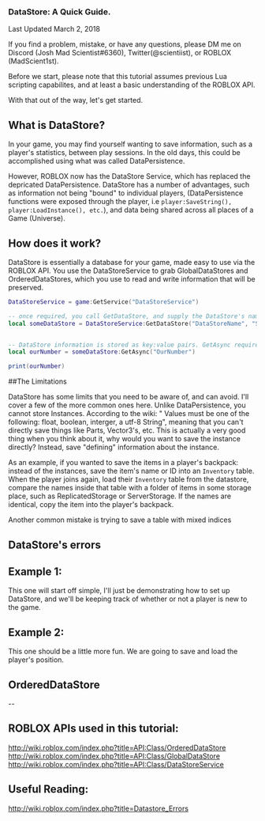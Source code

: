 ### DataStore: A Quick Guide.

Last Updated March 2, 2018

If you find a problem, mistake, or have any questions, please DM me on Discord (Josh Mad Scientist#6360), Twitter(@scientiist), or ROBLOX (MadScient1st).


Before we start, please note that this tutorial assumes previous Lua scripting capabilites, and at least a basic understanding of the ROBLOX API.

With that out of the way, let's get started.

## What is DataStore?

In your game, you may find yourself wanting to save information, such as a player's statistics, between play sessions. In the old days, this could be accomplished using what was called DataPersistence. 

However, ROBLOX now has the DataStore Service, which has replaced the depricated DataPersistence. DataStore has a number of advantages, such as information not being "bound" to individual players, (DataPersistence functions were exposed through the player, i.e `player:SaveString(), player:LoadInstance(), etc.`), and data being shared across all places of a Game (Universe).

## How does it work?

DataStore is essentially a database for your game, made easy to use via the ROBLOX API. You use the DataStoreService to grab GlobalDataStores and OrderedDataStores, which you use to read and write information that will be preserved. 

```lua
DataStoreService = game:GetService("DataStoreService")

-- once required, you call GetDataStore, and supply the DataStore's name, as well as the scope as arguments.
local someDataStore = DataStoreService:GetDataStore("DataStoreName", "ScopeOfThisDataStore")


-- DataStore information is stored as key:value pairs. GetAsync requires the key string, and will return the value. If this is not already set, it will return nil.
local ourNumber = someDataStore:GetAsync("OurNumber")

print(ourNumber)
```

##The Limitations

DataStore has some limits that you need to be aware of, and can avoid. I'll cover a few of the more common ones here. Unlike DataPersistence, you cannot store Instances. According to the wiki: "
Values must be one of the following: float, boolean, interger, a utf-8 String", meaning that you can't directly save things like Parts, Vector3's, etc. This is actually a very good thing when you think about it, why would you want to save the instance directly? Instead, save "defining" information about the instance. 

As an example, if you wanted to save the items in a player's backpack: instead of the instances, save the item's name or ID into an `Inventory` table. When the player joins again, load their `Inventory` table from the datastore, compare the names inside that table with a folder of items in some storage place, such as ReplicatedStorage or ServerStorage. If the names are identical, copy the item into the player's backpack.

Another common mistake is trying to save a table with mixed indices

## DataStore's errors


## Example 1:

This one will start off simple, I'll just be demonstrating how to set up DataStore, and we'll be keeping track of whether or not a player is new to the game.


## Example 2: 
This one should be a little more fun. We are going to save and load the player's position.


## OrderedDataStore


--
## ROBLOX APIs used in this tutorial:
http://wiki.roblox.com/index.php?title=API:Class/OrderedDataStore
http://wiki.roblox.com/index.php?title=API:Class/GlobalDataStore
http://wiki.roblox.com/index.php?title=API:Class/DataStoreService


## Useful Reading:
http://wiki.roblox.com/index.php?title=Datastore_Errors
